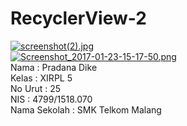 # RecyclerView-2
[![screenshot(2).jpg](https://s22.postimg.org/yqs5jio8x/screenshot_2.jpg)](https://postimg.org/image/rnka3wit9/)
<br>
[![Screenshot_2017-01-23-15-17-50.png](https://s24.postimg.org/45uvp8bdx/Screenshot_2017_01_23_15_17_50.png)](https://postimg.org/image/gx91vql5t/)
<br>
Nama : Pradana Dike
<br>
Kelas : XIRPL 5
<br>
No Urut : 25
<br>
NIS : 4799/1518.070
<br>
Nama Sekolah : SMK Telkom Malang
